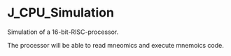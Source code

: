 J_CPU_Simulation
================

Simulation of a 16-bit-RISC-processor.

The processor will be able to read mneomics and execute mnemoics code.
